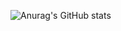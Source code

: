 ![Anurag's GitHub stats](https://github-readme-stats.vercel.app/api?username=Brem0827&show_icons=true&theme=radical)
